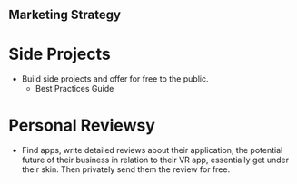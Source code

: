 ## Marketing Strategy

# Side Projects
- Build side projects and offer for free to the public.
  - Best Practices Guide

# Personal Reviewsy
- Find apps, write detailed reviews about their application, the potential future of their business in relation to their VR app, essentially get under their skin. Then privately send them the review for free.

# 

